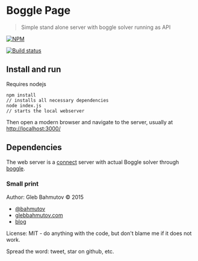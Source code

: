 # Boggle Page

> Simple stand alone server with boggle solver running as API

[![NPM][boggle-connect-icon]][boggle-connect-url]

[![Build status][boggle-connect-ci-image]][boggle-connect-ci-url]

## Install and run

Requires nodejs

    npm install
    // installs all necessary dependencies
    node index.js
    // starts the local webserver

Then open a modern browser and navigate to the server, usually
at [http://localhost:3000/](http://localhost:3000/)

## Dependencies

The web server is a [connect](https://github.com/senchalabs/connect) server
with actual Boggle solver through [boggle](https://npmjs.org/package/boggle).

### Small print

Author: Gleb Bahmutov &copy; 2015

* [@bahmutov](https://twitter.com/bahmutov)
* [glebbahmutov.com](http://glebbahmutov.com)
* [blog](http://glebbahmutov.com/blog)

License: MIT - do anything with the code, but don't blame me if it does not work.

Spread the word: tweet, star on github, etc.

[boggle-connect-icon]: https://nodei.co/npm/boggle-connect.svg?downloads=true
[boggle-connect-url]: https://npmjs.org/package/boggle-connect
[boggle-connect-ci-image]: https://travis-ci.org/bahmutov/boggle-connect.svg?branch=master
[boggle-connect-ci-url]: https://travis-ci.org/bahmutov/boggle-connect
